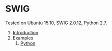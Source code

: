 # SWIG

Tested on Ubuntu 15.10, SWIG 2.0.12, Python 2.7.

1.  [Introduction](introduction.md)
1.  Examples
    1. [Python](python/)
